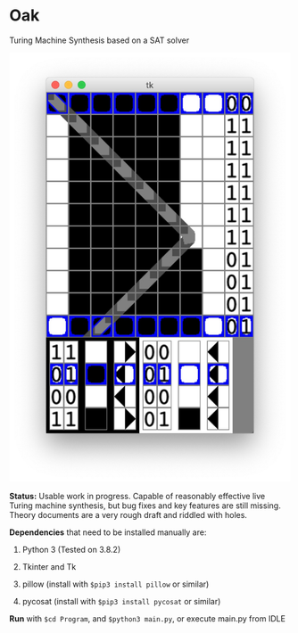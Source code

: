 # Oak
Turing Machine Synthesis based on a SAT solver

![Screenshot of unary single bit-shift being synthesized](Screenshots/View.jpg)



**Status:** Usable work in progress. Capable of reasonably effective live Turing machine synthesis, but bug fixes and key features are still missing. Theory documents are a very rough draft and riddled with holes.



**Dependencies** that need to be installed manually are:

1. Python 3 (Tested on 3.8.2)

2. Tkinter and Tk

3. pillow (install with `$pip3 install pillow` or similar)

4. pycosat (install with `$pip3 install pycosat` or similar)



**Run** with `$cd Program`, and `$python3 main.py`, or execute main.py from IDLE